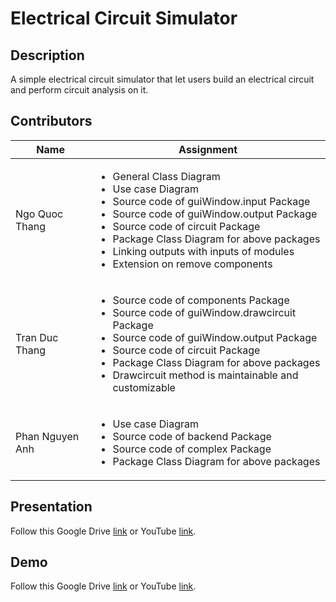 # Electrical Circuit Simulator
## Description
A simple electrical circuit simulator that let users build an electrical circuit and perform circuit analysis on it.

## Contributors
| Name | Assignment |
|---|----------|
| Ngo Quoc Thang | <ul> <li> General Class Diagram </li> <li> Use case Diagram </li> <li> Source code of guiWindow.input Package </li> <li> Source code of guiWindow.output Package </li> <li> Source code of circuit Package </li> <li> Package Class Diagram for above packages </li> <li> Linking outputs with inputs of modules </li> <li> Extension on remove components </li> </ul>|
| Tran Duc Thang | <ul> <li> Source code of components Package </li> <li> Source code of guiWindow.drawcircuit Package </li> <li> Source code of guiWindow.output Package </li>  <li> Source code of circuit Package </li> <li> Package Class Diagram for above packages </li> <li> Drawcircuit method is maintainable and customizable </li> </ul>|
| Phan Nguyen Anh | <ul> <li> Use case Diagram </li> <li> Source code of backend Package </li> <li> Source code of complex Package </li> <li> Package Class Diagram for above packages </li> </ul>|

## Presentation
Follow this Google Drive [link](https://drive.google.com/drive/folders/1XRbDjaPkUTuhAB1xDoa8VeymAvTcp2zF) or YouTube [link](https://youtu.be/-CH8tEy7JW0).

## Demo
Follow this Google Drive [link](https://drive.google.com/file/d/1ObwmRH0W-Npyxtfb6FdL3JzrWcdeaHwg/view?usp=sharing) or YouTube [link](https://www.youtube.com/watch?v=tC7LrHkbbYM).
